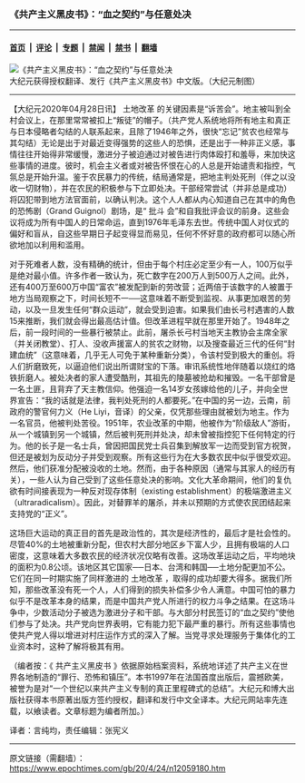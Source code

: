 ### 《共产主义黑皮书》：“血之契约”与任意处决

---

#### [首页](../../../..?n12059180) &nbsp;|&nbsp; [评论](../../../../../epoch-comment?n12059180) &nbsp;|&nbsp; [专题](../../../../../epoch-special?n12059180) &nbsp;|&nbsp; [禁闻](../../../../../epoch-news?n12059180) &nbsp;|&nbsp; [禁书](../../../../../books?n12059180) &nbsp;|&nbsp; [翻墙](https://github.com/gfw-breaker/nogfw/blob/master/README.md?n12059180)


<div><img alt="《共产主义黑皮书》：“血之契约”与任意处决" class="attachment-djy_600_400 size-djy_600_400 wp-post-image" src="https://i.epochtimes.com/assets/uploads/2017/12/dcbb5ad1ea37934a168afd29d68d142e-600x400.jpg"/>
<div class="caption">
 大纪元获得授权翻译、发行《共产主义黑皮书》中文版。（大纪元制图）
</div></div><hr/><div class="post_content" id="artbody" itemprop="articleBody">
 <!-- article content begin -->
 <p>
  【大纪元2020年04月28日讯】
  <ok href="https://www.epochtimes.com/gb/tag/%E5%9C%9F%E5%9C%B0%E6%94%B9%E9%9D%A9.html">
   土地改革
  </ok>
  的关键因素是“诉苦会”。地主被叫到全村会议上，在那里常常被扣上“叛徒”的帽子。（共产党人系统地将所有地主和真正与日本侵略者勾结的人联系起来，且除了1946年之外，很快“忘记”贫农也经常与其勾结）无论是出于对最近变得强势的这些人的恐惧，还是出于一种非正义感，事情往往开始得非常缓慢，激进分子被迫通过对被告进行肉体殴打和羞辱，来加快这些事情的进度。彼时，机会主义者或对被告怀恨在心的人总是开始谴责和指控，气氛总是开始升温。鉴于农民暴力的传统，结局通常是，把地主判处死刑（伴之以没收一切财物），并在农民的积极参与下立即处决。干部经常尝试（并非总是成功）将囚犯带到地方法官面前，以确认判决。这个人人都从内心知道自己在其中的角色的恐怖剧（Grand Guignol）剧场，是“
  <ok href="https://www.epochtimes.com/gb/tag/%E6%89%B9%E6%96%97.html">
   批斗
  </ok>
  会”和自我批评会议的前身。这些会议将成为所有中国人的日常命运，直到1976年毛泽东去世。传统中国人对仪式的偏好和盲从，自这些早期日子起变得显而易见，任何不怀好意的政府都可以随心所欲地加以利用和滥用。
 </p>
 <p>
  对于死难者人数，没有精确的统计，但由于每个村庄必定至少有一人，100万似乎是绝对最小值。许多作者一致认为，死亡数字在200万人到500万人之间。此外，还有400万至600万中国“富农”被发配到新的劳改营；近两倍于该数字的人被置于地方当局观察之下，时间长短不一──这意味着不断受到监视、从事更加艰苦的劳动，以及一旦发生任何“群众运动”，就会受到迫害。如果我们由长弓村遇害的人数15来推断，我们就会得出最高估计值。但改革进程早就在那里开始了。1948年之后，前一段时间的一些暴行被禁止。此前，屠杀长弓村当地天主教协会主席全家（并关闭教堂）、打人、没收声援富人的贫农之财物，以及搜查最近三代的任何“封建血统”（这意味着，几乎无人可免于某种重新分类），令该村受到极大的重创。将人们折磨致死，以逼迫他们说出所谓财宝的下落。审讯系统性地伴随着以烧红的烙铁折磨人。被处决者的家人遭受酷刑，其祖先的陵墓被抢劫和摧毁。一名干部曾是一名土匪，且背弃了天主教信仰。他强迫一名14岁女孩嫁给他的儿子，并向全世界宣告：“我的话就是法律，我判处死刑的人都要死。”在中国的另一边，云南，前政府的警官何力义（He Liyi，音译）的父亲，仅凭那些理由就被划为地主。作为一名官员，他被判处苦役。1951年，农业改革的中期，他被作为“阶级敌人”游街，从一个城镇到另一个城镇，然后被判死刑并处决，却未曾被指控犯下任何特定的行为。他的长子是一名士兵，曾因把国民党士兵召集到解放军一边而受到官方祝贺，但还是被划为反动分子并受到观察。所有这些行为在大多数农民中似乎很受欢迎。然后，他们获准分配被没收的土地。然而，由于各种原因（通常与其家人的经历有关），一些人认为自己受到了这些任意处决的影响。文化大革命期间，他们的复仇欲有时间接表现为一种反对现存体制（existing establishment）的极端激进主义（ultraradicalism）。因此，对替罪羊的屠杀，并未以预期的方式使农民团结起来支持党的“正义”。
 </p>
 <p>
  这场巨大运动的真正目的首先是政治性的，其次是经济性的，最后才是社会性的。尽管40%的土地被重新分配，但农村大部分地区乡下富人少，且拥有极端的人口密度，这意味着大多数农民的经济状况仅略有改善。这场改革运动之后，平均地块的面积为0.8公顷。该地区其它国家──日本、台湾和韩国──土地分配更加不公。它们在同一时期实施了同样激进的
  <ok href="https://www.epochtimes.com/gb/tag/%E5%9C%9F%E5%9C%B0%E6%94%B9%E9%9D%A9.html">
   土地改革
  </ok>
  ，取得的成功却要大得多。据我们所知，那些改革没有死一个人，人们得到的损失补偿多少令人满意。中国可怕的暴力似乎不是改革本身的结果，而是中国共产党人所进行的权力斗争之结果。在这场斗争中，少数活动分子被选为激进分子和干部。与大部分村民签订的“血之契约”使他们参与了处决。共产党向世界表明，它有能力犯下最严重的暴行。所有这些事情也使共产党人得以增进对村庄运作方式的深入了解。当党寻求处理服务于集体化的工业资本时，这种了解将极其有用。
 </p>
 <p>
  （编者按：《
  <ok href="https://www.epochtimes.com/gb/tag/%E5%85%B1%E4%BA%A7%E4%B8%BB%E4%B9%89%E9%BB%91%E7%9A%AE%E4%B9%A6.html">
   共产主义黑皮书
  </ok>
  》依据原始档案资料，系统地详述了共产主义在世界各地制造的“罪行、恐怖和镇压”。本书1997年在法国首度出版后，震撼欧美，被誉为是对“一个世纪以来共产主义专制的真正里程碑式的总结”。大纪元和博大出版社获得本书原著出版方签约授权，翻译和发行中文全译本。大纪元网站率先连载，以飨读者。文章标题为编者所加。）
 </p>
 <p>
  译者：言纯均，责任编辑：张宪义
 </p>
 <!-- article content end -->
 <div id="below_article_ad">
 </div>
</div>


---

原文链接（需翻墙）：https://www.epochtimes.com/gb/20/4/24/n12059180.htm